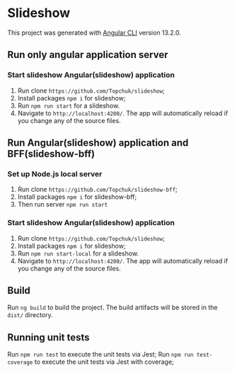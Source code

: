 # Slideshow

This project was generated with [Angular CLI](https://github.com/angular/angular-cli) version 13.2.0.

## Run only angular application server

### Start slideshow Angular(slideshow) application
1) Run clone `https://github.com/Topchuk/slideshow`;
2) Install packages `npm i` for slideshow;
3) Run `npm run start` for a slideshow. 
4) Navigate to `http://localhost:4200/`. The app will automatically reload if you change any of the source files.

## Run Angular(slideshow) application and BFF(slideshow-bff)

### Set up Node.js local server
1) Run clone `https://github.com/Topchuk/slideshow-bff`;
2) Install packages `npm i` for slideshow-bff;
3) Then run server `npm run start`

### Start slideshow Angular(slideshow) application
1) Run clone `https://github.com/Topchuk/slideshow`;
2) Install packages `npm i` for slideshow;
3) Run `npm run start-local` for a slideshow.
4) Navigate to `http://localhost:4200/`. The app will automatically reload if you change any of the source files.

## Build

Run `ng build` to build the project. The build artifacts will be stored in the `dist/` directory.

## Running unit tests

Run `npm run test` to execute the unit tests via Jest;
Run `npm run test-coverage` to execute the unit tests via Jest with coverage;
